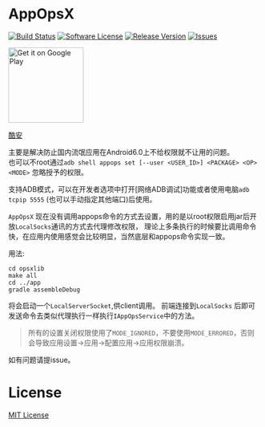 # AppOpsX
[![Build Status](https://img.shields.io/travis/8enet/AppOpsX.svg)](https://travis-ci.org/8enet/AppOpsX) [![Software License](https://img.shields.io/github/license/8enet/AppOpsX.svg)](LICENSE)  [![Release Version](https://img.shields.io/github/release/8enet/AppOpsX.svg)](https://github.com/8enet/AppOpsX/releases) [![Issues](https://img.shields.io/github/issues/8enet/AppOpsX.svg)](https://github.com/8enet/AppOpsX/issues)

<a href='https://play.google.com/store/apps/details?id=com.zzzmode.appopsx&pcampaignid=MKT-Other-global-all-co-prtnr-py-PartBadge-Mar2515-1'><img alt='Get it on Google Play' src='https://play.google.com/intl/en_us/badges/images/generic/en_badge_web_generic.png' width='150'/></a>

[酷安](http://www.coolapk.com/apk/com.zzzmode.appopsx)

主要是解决防止国内流氓应用在Android6.0上不给权限就不让用的问题。   
也可以不root通过`adb shell appops set [--user <USER_ID>] <PACKAGE> <OP> <MODE>` 忽略授予的权限。

支持ADB模式，可以在开发者选项中打开[网络ADB调试]功能或者使用电脑`adb tcpip 5555` (也可以手动指定其他端口)后使用。

`AppOpsX` 现在没有调用appops命令的方式去设置，用的是以root权限启用jar后开放`LocalSocks`通讯的方式去代理修改权限，
理论上多条执行的时候要比调用命令快，在应用内使用感觉会比较明显，当然底层和appops命令实现一致。

用法:
```
cd opsxlib
make all
cd ../app
gradle assembleDebug
```
将会启动一个`LocalServerSocket`,供client调用。
前端连接到`LocalSocks` 后即可发送命令去类似代理执行一样执行`IAppOpsService`中的方法。

> 所有的设置关闭权限使用了`MODE_IGNORED`，不要使用`MODE_ERRORED`，否则会导致应用设置->应用->配置应用->应用权限崩溃。

如有问题请提issue。

# License
[MIT License](https://github.com/8enet/AppOpsX/blob/master/LICENSE)
